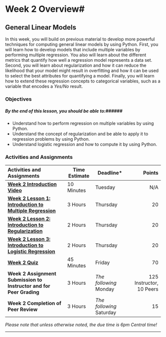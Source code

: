# Week 2 Overview#

## General Linear Models ##

In this week, you will build on previous material to develop more powerful techniques for computing general linear models by using Python. First, you will learn how to develop models that include multiple variables by performing multiple regression. You also will learn about the different metrics that quantify how well a regression model represents a data set. Second, you will learn about regularization and how it can reduce the likelihood that your model might result in overfitting and how it can be used to select the best attributes for quantifying a model. Finally, you will learn how to extend these regression concepts to categorical variables, such as a variable that encodes a _Yes/No_ result.

### Objectives ###

##### By the end of this lesson, you should be able to:######

- Understand how to perform regression on multiple variables by using Python.
- Understand the concept of regularization and be able to apply it to regression problems by using Python.
- Understand logistic regression and how to compute it by using Python.

### Activities and Assignments ###

| Activities and Assignments               | Time Estimate | Deadline*                |                   Points |
| :--------------------------------------- | ------------- | ------------------------ | -----------------------: |
| **[Week 2 Introduction Video][w2v]**     | 10 Minutes    | Tuesday                  |                      N/A |
| **[Week 2 Lesson 1: Introduction to Multiple Regression](lesson1.md)** | 3 Hours       | Thursday                 |                       20 |
| **[Week 2 Lesson 2: Introduction to Regularization](lesson2.md)** | 2 Hours       | Thursday                 |                       20 |
| **[Week 2 Lesson 3: Introduction to Logistic Regression](lesson3.md)** | 2 Hours       | Thursday                 |                       20 |
| **[Week 2 Quiz][w2q]**                   | 45 Minutes    | Friday                   |                       70 |
| **Week 2 Assignment Submission to Instructor and for Peer Grading** | 3 Hours       | *The following* Monday   | 125 Instructor, 10 Peers |
| **Week 2 Completion of Peer Review**     | 3 Hours       | *The following* Saturday |                       15 |

*Please note that unless otherwise noted, the due time is 6pm Central time!*

----------
[w2q]: https://learn.illinois.edu/mod/quiz/view.php?id=1844331
[w2v]: https://mediaspace.illinois.edu/media/
